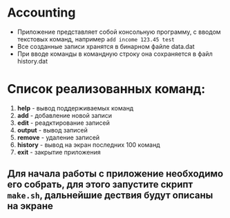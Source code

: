# Accounting
* Приложение представляет собой консольную программу, с вводом текстовых команд, например `add income 123.45 test`
* Все созданные записи хранятся в бинарном файле data.dat
* При вводе команды в командную строку она сохраняется в файл history.dat
# Список реализованных команд:
1. __help__ - вывод поддерживаемых команд
2. __add__ - добавление новой записи
3. __edit__ - реадктирование записей
4. __output__ - вывод записей
5. __remove__ - удаление записей
6. __history__ - вывод на экран последних 100 команд
7. __exit__ - закрытие приложения
## Для начала работы с приложение необходимо его собрать, для этого запустите скрипт `make.sh`, дальнейшие дествия будут описаны на экране
